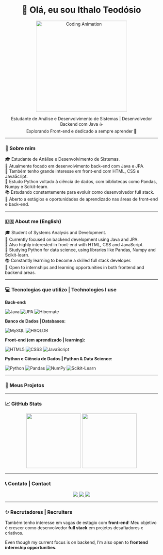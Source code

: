 <h1 align="center">👋 Olá, eu sou Ithalo Teodósio</h1>

<p align="center">
  <img src="https://media.giphy.com/media/qgQUggAC3Pfv687qPC/giphy.gif" width="300" alt="Coding Animation" />
</p>

<p align="center">
  Estudante de Análise e Desenvolvimento de Sistemas | Desenvolvedor Backend com Java ☕ <br>
  Explorando Front-end e dedicado a sempre aprender 🚀
</p>

---

### 🧠 Sobre mim

🎓 Estudante de Análise e Desenvolvimento de Sistemas.  
💼 Atualmente focado em desenvolvimento back-end com Java e JPA.  
🎯 Também tenho grande interesse em front-end com HTML, CSS e JavaScript.  
🧠 Estudo Python voltado à ciência de dados, com bibliotecas como Pandas, Numpy e Scikit-learn.  
📚 Estudando constantemente para evoluir como desenvolvedor full stack.  
🌱 Aberto a estágios e oportunidades de aprendizado nas áreas de front-end e back-end.

---

### 🇺🇸 About me (English)

🎓 Student of Systems Analysis and Development.  
💼 Currently focused on backend development using Java and JPA.  
🎯 Also highly interested in front-end with HTML, CSS and JavaScript.  
🧠 Studying Python for data science, using libraries like Pandas, Numpy and Scikit-learn.  
📚 Constantly learning to become a skilled full stack developer.  
🌱 Open to internships and learning opportunities in both frontend and backend areas.

---

### 💻 Tecnologias que utilizo | Technologies I use

**Back-end:**

![Java](https://img.shields.io/badge/Java-ED8B00?style=for-the-badge&logo=openjdk&logoColor=white)
![JPA](https://img.shields.io/badge/JPA-007396?style=for-the-badge&logo=java&logoColor=white)
![Hibernate](https://img.shields.io/badge/Hibernate-59666C?style=for-the-badge&logo=hibernate&logoColor=white)

**Banco de Dados | Databases:**

![MySQL](https://img.shields.io/badge/MySQL-005C84?style=for-the-badge&logo=mysql&logoColor=white)
![HSQLDB](https://img.shields.io/badge/HSQLDB-336791?style=for-the-badge)

**Front-end (em aprendizado | learning):**

![HTML5](https://img.shields.io/badge/HTML5-E34F26?style=for-the-badge&logo=html5&logoColor=white)
![CSS3](https://img.shields.io/badge/CSS3-1572B6?style=for-the-badge&logo=css3&logoColor=white)
![JavaScript](https://img.shields.io/badge/JavaScript-F7DF1E?style=for-the-badge&logo=javascript&logoColor=black)

**Python e Ciência de Dados | Python & Data Science:**

![Python](https://img.shields.io/badge/Python-3776AB?style=for-the-badge&logo=python&logoColor=white)
![Pandas](https://img.shields.io/badge/Pandas-150458?style=for-the-badge&logo=pandas&logoColor=white)
![NumPy](https://img.shields.io/badge/NumPy-013243?style=for-the-badge&logo=numpy&logoColor=white)
![Scikit-Learn](https://img.shields.io/badge/Scikit--Learn-F7931E?style=for-the-badge&logo=scikit-learn&logoColor=white)

---

### 🚀 Meus Projetos

<!--START_SECTION:projects-->
<!--END_SECTION:projects-->

---

### 📈 GitHub Stats

<p align="center">
  <img height="180em" src="https://github-readme-stats.vercel.app/api?username=ithalo-teodosio&show_icons=true&theme=default&hide_title=true" />
  <img height="180em" src="https://github-readme-stats.vercel.app/api/top-langs/?username=ithalo-teodosio&layout=compact&theme=default&hide_title=true&exclude_repo=pratica_ML" />
</p>

---

### 📞 Contato | Contact

<p align="center">
  <a href="https://github.com/ithalo-teodosio" target="_blank">
    <img src="https://img.shields.io/badge/GitHub-171515?style=for-the-badge&logo=github&logoColor=white"/>
  </a>
  <a href="https://www.linkedin.com/in/ithalo-teodosio/" target="_blank">
    <img src="https://img.shields.io/badge/LinkedIn-0077B5?style=for-the-badge&logo=linkedin&logoColor=white"/>
  </a>
  <a href="mailto:ithalo.teodosio@gmail.com">
    <img src="https://img.shields.io/badge/E--mail-D14836?style=for-the-badge&logo=gmail&logoColor=white"/>
  </a>
</p>

---

### ✨ Recrutadores | Recruiters

Também tenho interesse em vagas de estágio com **front-end**!
Meu objetivo é crescer como desenvolvedor **full stack** em projetos desafiadores e criativos.

Even though my current focus is on backend, I’m also open to **frontend internship opportunities**.
